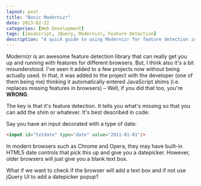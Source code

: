 ```yaml
---
layout: post
title: "Basic Modernizr"
date: 2013-02-22
categories: [Web Development]
tags: [JavaScript, JQuery, Modernizr, Feature Detection]
description: "A quick guide to using Modernizr for feature detection in browsers, with an example of adding a datepicker for unsupported input types."
---
```


Modernizr is an awesome feature detection library that can really get you up and running with features for different browsers. But, I think also it's a bit misunderstood. I've seen it added to a few projects now without being actually used. In that, it was added to the project with the developer (one of them being me) thinking it automatically entered JavaScript shims (i.e. replaces missing features in browsers) – Well, if you did that too, you're **WRONG**.

The key is that it's feature detection. It tells you what's missing so that you can add the shim or whatever. It's best described in code:

Say you have an input decorated with a type of date:

```html
<input id="txtdate" type="date" value="2011-01-01"/>
```

In modern browsers such as Chrome and Opera, they may have built-in HTML5 date controls that pick this up and give you a datepicker. However, older browsers will just give you a blank text box.

What if we want to check if the browser will add a text box and if not use jQuery UI to add a datepicker popup?

 